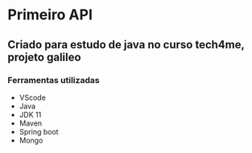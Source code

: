 # Primeiro API

## Criado para estudo de java no curso tech4me, projeto galileo

### Ferramentas utilizadas

 - VScode
 - Java
 - JDK 11
 - Maven
 - Spring boot
 - Mongo

